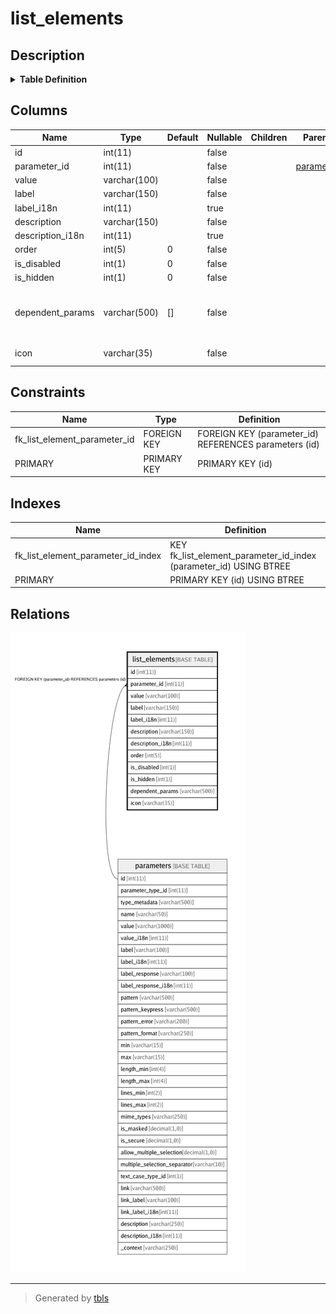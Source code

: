 # list_elements

## Description

<details>
<summary><strong>Table Definition</strong></summary>

```sql
CREATE TABLE `list_elements` (
  `id` int(11) NOT NULL AUTO_INCREMENT,
  `parameter_id` int(11) NOT NULL,
  `value` varchar(100) CHARACTER SET utf8 COLLATE utf8_general_ci NOT NULL,
  `label` varchar(150) CHARACTER SET utf8 COLLATE utf8_unicode_ci NOT NULL,
  `label_i18n` int(11) DEFAULT NULL,
  `description` varchar(150) CHARACTER SET utf8 COLLATE utf8_unicode_ci NOT NULL,
  `description_i18n` int(11) DEFAULT NULL,
  `order` int(5) NOT NULL DEFAULT '0',
  `is_disabled` int(1) NOT NULL DEFAULT '0',
  `is_hidden` int(1) NOT NULL DEFAULT '0',
  `dependent_params` varchar(500) CHARACTER SET utf8 COLLATE utf8_unicode_ci NOT NULL DEFAULT '[]' COMMENT 'Change properties of another parameter when this list-element is selected.\\nEg: [{"name":"amount","postfix":100,"pattern":"^[0-9]*100$","pattern_error":"Amount must end with 100"}]',
  `icon` varchar(35) CHARACTER SET latin1 COLLATE latin1_swedish_ci NOT NULL DEFAULT '' COMMENT 'Name of an icon as per the Material Design Icons list',
  PRIMARY KEY (`id`),
  KEY `fk_list_element_parameter_id_index` (`parameter_id`),
  CONSTRAINT `fk_list_element_parameter_id` FOREIGN KEY (`parameter_id`) REFERENCES `parameters` (`id`) ON DELETE CASCADE ON UPDATE CASCADE
) ENGINE=InnoDB AUTO_INCREMENT=742 DEFAULT CHARSET=utf8 COLLATE=utf8_unicode_ci
```

</details>

## Columns

| Name | Type | Default | Nullable | Children | Parents | Comment |
| ---- | ---- | ------- | -------- | -------- | ------- | ------- |
| id | int(11) |  | false |  |  |  |
| parameter_id | int(11) |  | false |  | [parameters](parameters.md) |  |
| value | varchar(100) |  | false |  |  |  |
| label | varchar(150) |  | false |  |  |  |
| label_i18n | int(11) |  | true |  |  |  |
| description | varchar(150) |  | false |  |  |  |
| description_i18n | int(11) |  | true |  |  |  |
| order | int(5) | 0 | false |  |  |  |
| is_disabled | int(1) | 0 | false |  |  |  |
| is_hidden | int(1) | 0 | false |  |  |  |
| dependent_params | varchar(500) | [] | false |  |  | Change properties of another parameter when this list-element is selected.\nEg: [{"name":"amount","postfix":100,"pattern":"^[0-9]*100$","pattern_error":"Amount must end with 100"}] |
| icon | varchar(35) |  | false |  |  | Name of an icon as per the Material Design Icons list |

## Constraints

| Name | Type | Definition |
| ---- | ---- | ---------- |
| fk_list_element_parameter_id | FOREIGN KEY | FOREIGN KEY (parameter_id) REFERENCES parameters (id) |
| PRIMARY | PRIMARY KEY | PRIMARY KEY (id) |

## Indexes

| Name | Definition |
| ---- | ---------- |
| fk_list_element_parameter_id_index | KEY fk_list_element_parameter_id_index (parameter_id) USING BTREE |
| PRIMARY | PRIMARY KEY (id) USING BTREE |

## Relations

![er](list_elements.png)

---

> Generated by [tbls](https://github.com/k1LoW/tbls)
